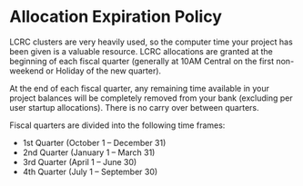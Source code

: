 # Allocation Expiration Policy

LCRC clusters are very heavily used, so the computer time your project has been given is a valuable resource. LCRC allocations are granted at the beginning of each fiscal quarter (generally at 10AM Central on the first non-weekend or Holiday of the new quarter).

At the end of each fiscal quarter, any remaining time available in your project balances will be completely removed from your bank (excluding per user startup allocations). There is no carry over between quarters.

Fiscal quarters are divided into the following time frames:

* 1st Quarter (October 1 – December 31)
* 2nd Quarter (January 1 – March 31)
* 3rd Quarter (April 1 – June 30)
* 4th Quarter (July 1 – September 30)
